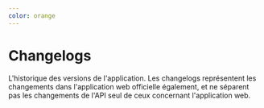 ```yaml
---
color: orange
---
```


# Changelogs

L'historique des versions de l'application.
Les changelogs représentent les changements dans l'application web officielle également, et ne séparent pas les changements de l'API seul de ceux concernant l'application web.
